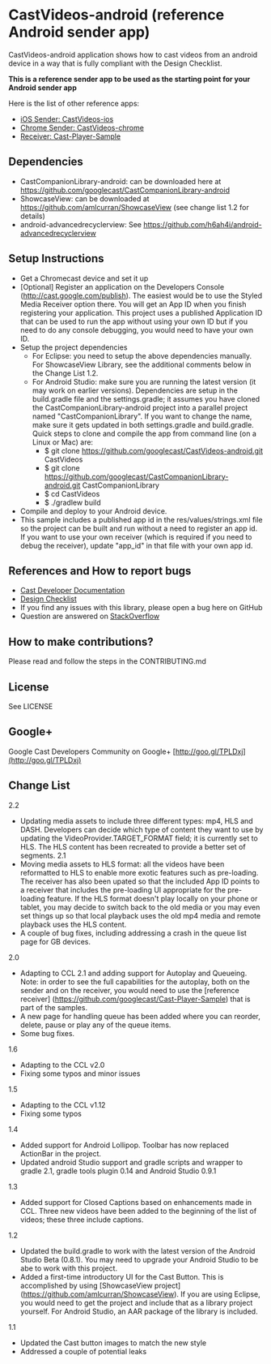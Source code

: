 # CastVideos-android (reference Android sender app)

CastVideos-android application shows how to cast videos from an android device in a way that is fully compliant with the Design Checklist.

**This is a reference sender app to be used as the starting point for your Android sender app**

Here is the list of other reference apps:
* [iOS Sender: CastVideos-ios](https://github.com/googlecast/CastVideos-ios)
* [Chrome Sender: CastVideos-chrome](https://github.com/googlecast/CastVideos-chrome)
* [Receiver: Cast-Player-Sample](https://github.com/googlecast/Cast-Player-Sample)

## Dependencies
* CastCompanionLibrary-android: can be downloaded here at https://github.com/googlecast/CastCompanionLibrary-android
* ShowcaseView: can be downloaded at https://github.com/amlcurran/ShowcaseView (see change list 1.2 for details)
* android-advancedrecyclerview: See https://github.com/h6ah4i/android-advancedrecyclerview

## Setup Instructions
* Get a Chromecast device and set it up
* [Optional] Register an application on the Developers Console (http://cast.google.com/publish). The easiest would be to use the Styled Media Receiver option there.
You will get an App ID when you finish registering your application. This project uses a published Application ID that
can be used to run the app without using your own ID but if you need to do any console debugging, you would need
to have your own ID.
* Setup the project dependencies
  * For Eclipse: you need to setup the above dependencies manually. For ShowcaseView Library, see the additional comments
  below in the Change List 1.2.
  * For Android Studio: make sure you are running the latest version (it may work on earlier versions). Dependencies are
   setup in the build.gradle file and the settings.gradle; it assumes you have cloned the CastCompanionLibrary-android project
   into a parallel project named "CastCompanionLibrary". If you want to change the name, make sure it gets updated in both
   settings.gradle and build.gradle. Quick steps to clone and compile the app from command line (on a Linux or Mac) are:
     * $ git clone https://github.com/googlecast/CastVideos-android.git CastVideos
     * $ git clone https://github.com/googlecast/CastCompanionLibrary-android.git CastCompanionLibrary
     * $ cd CastVideos
     * $ ./gradlew build
* Compile and deploy to your Android device.
* This sample includes a published app id in the res/values/strings.xml file so the project can be built and run without a need
   to register an app id. If you want to use your own receiver (which is required if you need to debug the receiver),
    update "app_id" in that file with your own app id.

## References and How to report bugs
* [Cast Developer Documentation](http://developers.google.com/cast/)
* [Design Checklist](http://developers.google.com/cast/docs/design_checklist)
* If you find any issues with this library, please open a bug here on GitHub
* Question are answered on [StackOverflow](http://stackoverflow.com/questions/tagged/google-cast)

## How to make contributions?
Please read and follow the steps in the CONTRIBUTING.md

## License
See LICENSE

## Google+
Google Cast Developers Community on Google+ [http://goo.gl/TPLDxj](http://goo.gl/TPLDxj)

## Change List
2.2
 * Updating media assets to include three different types: mp4, HLS and DASH. Developers can decide which type of content
 they want to use by updating the VideoProvider.TARGET_FORMAT field; it is currently set to HLS. The HLS content has been
 recreated to provide a better set of segments.
2.1
 * Moving media assets to HLS format: all the videos have been reformatted to HLS to enable more exotic features such as pre-loading. The receiver
 has also been upated so that the included App ID points to a receiver that includes the pre-loading UI appropriate for the pre-loading feature.
 If the HLS format doesn't play locally on your phone or tablet, you may decide to switch back to the old media or you may even set things up so
 that local playback uses the old mp4 media and remote playback uses the HLS content.
 * A couple of bug fixes, including addressing a crash in the queue list page for GB devices.

2.0
 * Adapting to CCL 2.1 and adding support for Autoplay and Queueing. Note: in order to see the full capabilities for the
 autoplay, both on the sender and on the receiver, you would need to use the [reference receiver] (https://github.com/googlecast/Cast-Player-Sample)
  that is part of the samples.
 * A new page for handling queue has been added where you can reorder, delete, pause or play any of the queue items.
 * Some bug fixes.

1.6
 * Adapting to the CCL v2.0
 * Fixing some typos and minor issues

1.5
 * Adapting to the CCL v1.12
 * Fixing some typos

1.4
 * Added support for Android Lollipop. Toolbar has now replaced ActionBar in the project.
 * Updated android Studio support and gradle scripts and wrapper to gradle 2.1, gradle tools plugin 0.14 and Android Studio 0.9.1

1.3
 * Added support for Closed Captions based on enhancements made in CCL. Three new videos have been
   added to the beginning of the list of videos; these three include captions.

1.2
 * Updated the build.gradle to work with the latest version of the Android Studio Beta (0.8.1). You may need to upgrade your
 Android Studio to be abe to work with this project.
 * Added a first-time introductory UI for the Cast Button. This is accomplished by using
 [ShowcaseView project] (https://github.com/amlcurran/ShowcaseView).
 If you are using Eclipse, you would need to get the project and include that as a library project yourself.
 For Android Studio, an AAR package of the library is included.

1.1
 * Updated the Cast button images to match the new style
 * Addressed a couple of potential leaks
